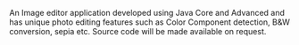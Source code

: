 An Image editor application developed using Java Core and Advanced and has unique photo editing features such as Color Component detection, B&W conversion, sepia etc.
 Source code will be made available on request.
